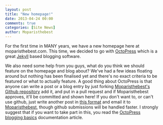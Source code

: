 ```yaml
---
layout: post
title: "New homepage!"
date: 2013-04-24 00:00
comments: true
categories: [Site News]
author: Moparisthebest
---
```

For the first time in MANY years, we have a new homepage here at moparisthebest.com. This time, we decided to go with [OctoPress][2] which is a great [Jekyll][3] based blogging software.

We also need some help from you guys, what do you think we should feature on the homepage and blog about? We've had a few ideas floating around but nothing has been finalised yet and there's no exact criteria to be featured or what to actually feature. A good thing about OctoPress is that anyone can write a post or a blog entry by just forking [Moparisthebest's Github repository][4] add it, and put in a pull request and if Moparisthebest approves, it'll be committed and shown here! If you don't want to, or can't use github, just write another post in [this format][5] and email it to [Moparisthebest][6], though github submissions will be handled faster. I strongly suggest that if you want to take part in this, you read the [OctoPress blogging basics][7] documentation article.

[1]: //wordpress.org
[2]: http://octopress.org
[3]: https://github.com/mojombo/jekyll
[4]: https://github.com/moparisthebest/www.moparisthebest.com
[5]: https://raw.github.com/moparisthebest/www.moparisthebest.com/master/source/_posts/2013-04-24-new-homepage.markdown
[6]: mailto:admin@moparisthebest.com
[7]: http://octopress.org/docs/blogging/
